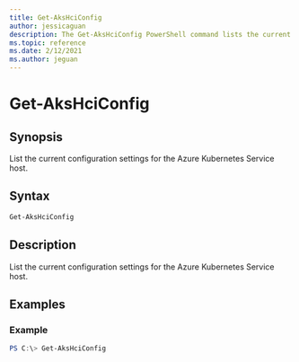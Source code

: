 ```yaml
---
title: Get-AksHciConfig
author: jessicaguan
description: The Get-AksHciConfig PowerShell command lists the current configuration settings for the Azure Kubernetes Service host.
ms.topic: reference
ms.date: 2/12/2021
ms.author: jeguan
---
```


# Get-AksHciConfig

## Synopsis
List the current configuration settings for the Azure Kubernetes Service host.

## Syntax

```powershell
Get-AksHciConfig
```

## Description
List the current configuration settings for the Azure Kubernetes Service host.

## Examples

### Example 
```powershell
PS C:\> Get-AksHciConfig
```


